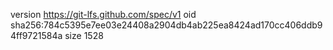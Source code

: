 version https://git-lfs.github.com/spec/v1
oid sha256:784c5395e7ee03e24408a2904db4ab225ea8424ad170cc406ddb94ff9721584a
size 1528
